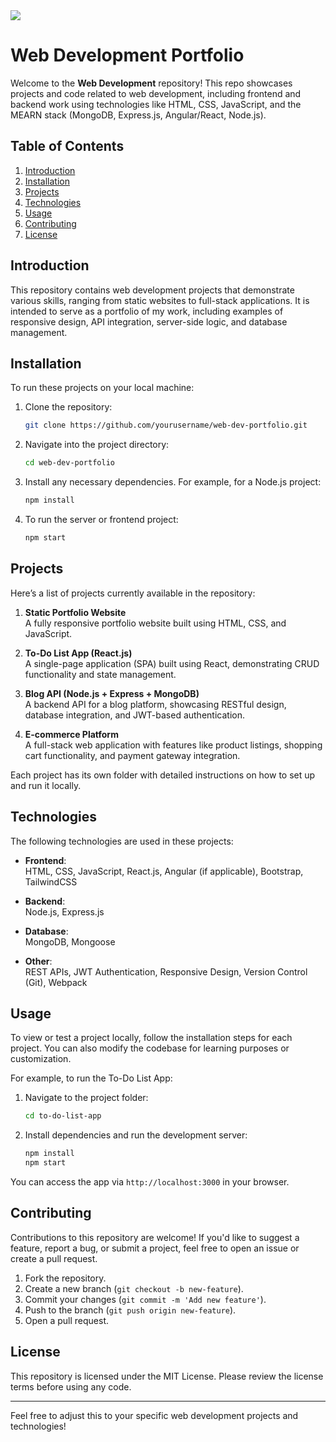 <img src="https://miro.medium.com/v2/resize:fit:1200/0*M4bxiCIjcTK-2Xr6.jpeg">

# Web Development Portfolio

Welcome to the **Web Development** repository! This repo showcases projects and code related to web development, including frontend and backend work using technologies like HTML, CSS, JavaScript, and the MEARN stack (MongoDB, Express.js, Angular/React, Node.js).

## Table of Contents
1. [Introduction](#introduction)
2. [Installation](#installation)
3. [Projects](#projects)
4. [Technologies](#technologies)
5. [Usage](#usage)
6. [Contributing](#contributing)
7. [License](#license)

## Introduction

This repository contains web development projects that demonstrate various skills, ranging from static websites to full-stack applications. It is intended to serve as a portfolio of my work, including examples of responsive design, API integration, server-side logic, and database management.

## Installation

To run these projects on your local machine:

1. Clone the repository:

   ```bash
   git clone https://github.com/yourusername/web-dev-portfolio.git
   ```

2. Navigate into the project directory:

   ```bash
   cd web-dev-portfolio
   ```

3. Install any necessary dependencies. For example, for a Node.js project:

   ```bash
   npm install
   ```

4. To run the server or frontend project:

   ```bash
   npm start
   ```

## Projects

Here’s a list of projects currently available in the repository:

1. **Static Portfolio Website**  
   A fully responsive portfolio website built using HTML, CSS, and JavaScript.
   
2. **To-Do List App (React.js)**  
   A single-page application (SPA) built using React, demonstrating CRUD functionality and state management.

3. **Blog API (Node.js + Express + MongoDB)**  
   A backend API for a blog platform, showcasing RESTful design, database integration, and JWT-based authentication.

4. **E-commerce Platform**  
   A full-stack web application with features like product listings, shopping cart functionality, and payment gateway integration.

Each project has its own folder with detailed instructions on how to set up and run it locally.

## Technologies

The following technologies are used in these projects:

- **Frontend**:  
  HTML, CSS, JavaScript, React.js, Angular (if applicable), Bootstrap, TailwindCSS

- **Backend**:  
  Node.js, Express.js

- **Database**:  
  MongoDB, Mongoose

- **Other**:  
  REST APIs, JWT Authentication, Responsive Design, Version Control (Git), Webpack

## Usage

To view or test a project locally, follow the installation steps for each project. You can also modify the codebase for learning purposes or customization.

For example, to run the To-Do List App:

1. Navigate to the project folder:

   ```bash
   cd to-do-list-app
   ```

2. Install dependencies and run the development server:

   ```bash
   npm install
   npm start
   ```

You can access the app via `http://localhost:3000` in your browser.

## Contributing

Contributions to this repository are welcome! If you'd like to suggest a feature, report a bug, or submit a project, feel free to open an issue or create a pull request.

1. Fork the repository.
2. Create a new branch (`git checkout -b new-feature`).
3. Commit your changes (`git commit -m 'Add new feature'`).
4. Push to the branch (`git push origin new-feature`).
5. Open a pull request.

## License

This repository is licensed under the MIT License. Please review the license terms before using any code.

---

Feel free to adjust this to your specific web development projects and technologies!
